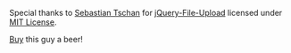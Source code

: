 Special thanks to [Sebastian Tschan][author] for [jQuery-File-Upload][project] 
licensed under [MIT License][license].

[Buy][donate] this guy a beer!

[author]: https://github.com/blueimp
[project]: https://github.com/blueimp/jQuery-File-Upload
[license]: https://github.com/blueimp/jQuery-File-Upload#license
[donate]: https://www.paypal.com/cgi-bin/webscr?cmd=_s-xclick&hosted_button_id=PYWYSYP77KL54